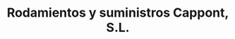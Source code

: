 ---
title: "Rodamientos y suministros Cappont, S.L."
url: /lleida/rodamientos-y-suministros-cappont-s-l/
shop: hardware
---